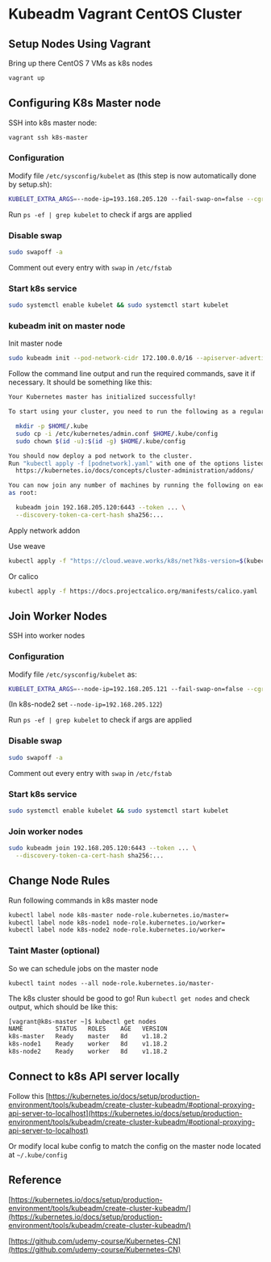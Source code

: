 # Kubeadm Vagrant CentOS Cluster

## Setup Nodes Using Vagrant

Bring up there CentOS 7 VMs as k8s nodes

```bash
vagrant up
```


## Configuring K8s Master node

SSH into k8s master node:

```bash
vagrant ssh k8s-master
```

### Configuration


Modify file `/etc/sysconfig/kubelet` as (this step is now automatically done by setup.sh):

```bash
KUBELET_EXTRA_ARGS=--node-ip=193.168.205.120 --fail-swap-on=false --cgroup-driver=cgroupfs
```

Run `ps -ef | grep kubelet` to check if args are applied


### Disable swap

```bash
sudo swapoff -a
```

Comment out every entry with `swap` in `/etc/fstab`

### Start k8s service

```bash
sudo systemctl enable kubelet && sudo systemctl start kubelet
```


### kubeadm init on master node

Init master node

```bash
sudo kubeadm init --pod-network-cidr 172.100.0.0/16 --apiserver-advertise-address 192.168.205.120
```

Follow the command line output and run the required commands, save it if necessary. It should be something like this:

```bash
Your Kubernetes master has initialized successfully!

To start using your cluster, you need to run the following as a regular user:

  mkdir -p $HOME/.kube
  sudo cp -i /etc/kubernetes/admin.conf $HOME/.kube/config
  sudo chown $(id -u):$(id -g) $HOME/.kube/config

You should now deploy a pod network to the cluster.
Run "kubectl apply -f [podnetwork].yaml" with one of the options listed at:
  https://kubernetes.io/docs/concepts/cluster-administration/addons/

You can now join any number of machines by running the following on each node
as root:

  kubeadm join 192.168.205.120:6443 --token ... \
  --discovery-token-ca-cert-hash sha256:...
```

Apply network addon

Use weave

```bash
kubectl apply -f "https://cloud.weave.works/k8s/net?k8s-version=$(kubectl version | base64 | tr -d '\n')"
```

Or calico

```bash
kubectl apply -f https://docs.projectcalico.org/manifests/calico.yaml
```


## Join Worker Nodes

SSH into worker nodes

### Configuration


Modify file `/etc/sysconfig/kubelet` as:

```bash
KUBELET_EXTRA_ARGS=--node-ip=192.168.205.121 --fail-swap-on=false --cgroup-driver=cgroupfs
```

(In k8s-node2 set `--node-ip=192.168.205.122`)

Run `ps -ef | grep kubelet` to check if args are applied


### Disable swap

```bash
sudo swapoff -a
```

Comment out every entry with `swap` in `/etc/fstab`

### Start k8s service

```bash
sudo systemctl enable kubelet && sudo systemctl start kubelet
```


### Join worker nodes

```bash
sudo kubeadm join 192.168.205.120:6443 --token ... \
  --discovery-token-ca-cert-hash sha256:...
```

## Change Node Rules

Run following commands in k8s master node

```bash
kubectl label node k8s-master node-role.kubernetes.io/master=
kubectl label node k8s-node1 node-role.kubernetes.io/worker=
kubectl label node k8s-node2 node-role.kubernetes.io/worker=
```

### Taint Master (optional)

So we can schedule jobs on the master node


```
kubectl taint nodes --all node-role.kubernetes.io/master-
```

The k8s cluster should be good to go! Run `kubectl get nodes` and check output, which should be like this:

```bash
[vagrant@k8s-master ~]$ kubectl get nodes
NAME         STATUS   ROLES    AGE   VERSION
k8s-master   Ready    master   8d    v1.18.2
k8s-node1    Ready    worker   8d    v1.18.2
k8s-node2    Ready    worker   8d    v1.18.2
```

## Connect to k8s API server locally

Follow this [https://kubernetes.io/docs/setup/production-environment/tools/kubeadm/create-cluster-kubeadm/#optional-proxying-api-server-to-localhost](https://kubernetes.io/docs/setup/production-environment/tools/kubeadm/create-cluster-kubeadm/#optional-proxying-api-server-to-localhost)

Or modify local kube config to match the config on the master node located at `~/.kube/config`

## Reference

[https://kubernetes.io/docs/setup/production-environment/tools/kubeadm/create-cluster-kubeadm/](https://kubernetes.io/docs/setup/production-environment/tools/kubeadm/create-cluster-kubeadm/)

[https://github.com/udemy-course/Kubernetes-CN](https://github.com/udemy-course/Kubernetes-CN)